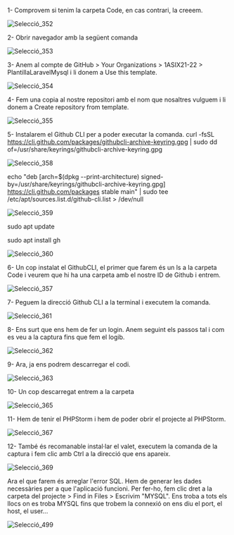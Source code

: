 1- Comprovem si tenim la carpeta Code, en cas contrari, la creeem.

![Selecció_352](https://user-images.githubusercontent.com/91245889/144205559-a90a2656-ab17-42a7-9fc4-fdff48ad49ad.png)

2- Obrir navegador amb la següent comanda

![Selecció_353](https://user-images.githubusercontent.com/91245889/144205919-0796456c-0b8e-4871-857b-b75fb9bc9d1e.png)

3- Anem al compte de GitHub > Your Organizations > 1ASIX21-22 > PlantillaLaravelMysql i li donem a Use this template.

![Selecció_354](https://user-images.githubusercontent.com/91245889/144207780-6e57b4ab-9366-46ef-ae68-d588079fb2fe.png)

4- Fem una copia al nostre repositori amb el nom que nosaltres vulguem i li donem a Create repository from template.

![Selecció_355](https://user-images.githubusercontent.com/91245889/144208107-8e1b0775-1886-4c88-aa40-ebf0ff50e66f.png)

5- Instalarem el Github CLI per a poder executar la comanda.
curl -fsSL https://cli.github.com/packages/githubcli-archive-keyring.gpg | sudo dd of=/usr/share/keyrings/githubcli-archive-keyring.gpg

![Selecció_358](https://user-images.githubusercontent.com/91245889/144210560-ba4799c5-fcd2-4673-b4d2-344a1e7d3ef9.png)

echo "deb [arch=$(dpkg --print-architecture) signed-by=/usr/share/keyrings/githubcli-archive-keyring.gpg] https://cli.github.com/packages stable main" | sudo tee /etc/apt/sources.list.d/github-cli.list > /dev/null

![Selecció_359](https://user-images.githubusercontent.com/91245889/144210738-50a68f9a-4331-4a7c-a5d1-c758974b4086.png)

sudo apt update

sudo apt install gh

![Selecció_360](https://user-images.githubusercontent.com/91245889/144210852-f67e158c-fbd0-49f6-914d-6a17e8661488.png)


6- Un cop instalat el GithubCLI, el primer que farem és un ls a la carpeta Code i veurem que hi ha una carpeta amb el nostre ID de Github i entrem.

![Selecció_357](https://user-images.githubusercontent.com/91245889/144208906-812f8d88-cf38-436f-89a8-b6d09c0069b9.png)

7- Peguem la direcció Github CLI a la terminal i executem la comanda. 

![Selecció_361](https://user-images.githubusercontent.com/91245889/144211650-52b6f84b-91ea-45ca-99c3-acaefb26c099.png)

8- Ens surt que ens hem de fer un login. Anem seguint els passos tal i com es veu a la captura fins que fem el logib.

![Selecció_362](https://user-images.githubusercontent.com/91245889/144219189-33c390a3-0595-4ffe-8b96-ba8b0a098441.png)

9- Ara, ja ens podrem descarregar el codi.

![Selecció_363](https://user-images.githubusercontent.com/91245889/144219629-19b1037a-e98a-4353-9bba-d4d181547726.png)

10- Un cop descarregat entrem a la carpeta

![Selecció_365](https://user-images.githubusercontent.com/91245889/144230897-a4502ca6-742b-45e2-9fbb-4834a840f0d0.png)

11- Hem de tenir el PHPStorm i hem de poder obrir el projecte al PHPStorm.

![Selecció_367](https://user-images.githubusercontent.com/91245889/144232522-a40cf5c1-0550-4aa6-9773-c7f3cb9c2fcf.png)

12- També és recomanable instal·lar el valet, executem la comanda de la captura i fem clic amb Ctrl a la direcció que ens apareix. 

![Selecció_369](https://user-images.githubusercontent.com/91245889/144233118-b9e8314e-b4d5-456a-a942-77b82d3e02df.png)

Ara el que farem és arreglar l'error SQL. Hem de generar les dades necessàries per a que l'aplicació funcioni. Per fer-ho, fem clic dret a la carpeta del projecte > Find in Files > Escrivim "MYSQL". Ens troba a tots els llocs on es troba MYSQL fins que trobem la connexió on ens diu el port, el host, el user...

![Selecció_499](https://user-images.githubusercontent.com/91245889/154261200-8e2a66d8-e495-4233-9987-01a0cd65b52d.png)







